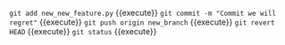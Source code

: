 `git add new_new_feature.py` {{execute}} 
`git commit -m "Commit we will regret"` {{execute}}
`git push origin new_branch` {{execute}}
`git revert HEAD` {{execute}}
`git status` {{execute}}